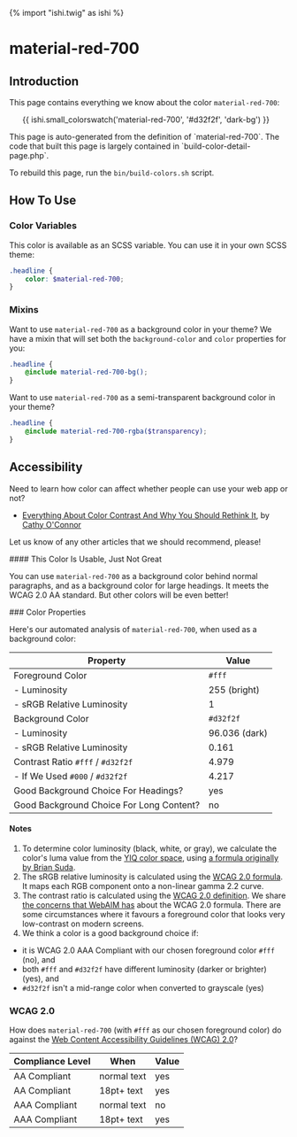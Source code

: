 {% import "ishi.twig" as ishi %}
# material-red-700

## Introduction

This page contains everything we know about the color `material-red-700`:

<div class="grid">
    <div class="cell">
        <div class="swatch">
            <ul>
                {{ ishi.small_colorswatch('material-red-700', '#d32f2f', 'dark-bg') }}
            </ul>
        </div>
    </div>
</div>

<div class="callout callout--info" markdown="1">
This page is auto-generated from the definition of `material-red-700`. The code that built this page is largely contained in `build-color-detail-page.php`.

To rebuild this page, run the `bin/build-colors.sh` script.
</div>

## How To Use

### Color Variables

This color is available as an SCSS variable. You can use it in your own SCSS theme:

```scss
.headline {
    color: $material-red-700;
}
```

### Mixins

Want to use `material-red-700` as a background color in your theme? We have a mixin that will set both the `background-color` and `color` properties for you:

```scss
.headline {
    @include material-red-700-bg();
}
```

Want to use `material-red-700` as a semi-transparent background color in your theme?

```scss
.headline {
    @include material-red-700-rgba($transparency);
}
```

## Accessibility

Need to learn how color can affect whether people can use your web app or not?

* [Everything About Color Contrast And Why You Should Rethink It](https://www.smashingmagazine.com/2014/10/color-contrast-tips-and-tools-for-accessibility/), by [Cathy O'Connor](http://www.twitter.com/cagocon)

Let us know of any other articles that we should recommend, please!
<div class="callout callout--warning" markdown="1">
#### This Color Is Usable, Just Not Great

You can use `material-red-700` as a background color behind normal paragraphs, and as a background color for large headings. It meets the WCAG 2.0 AA standard. But other colors will be even better!
</div>
### Color Properties

Here's our automated analysis of `material-red-700`, when used as a background color:

Property | Value
---------|------
Foreground Color | `#fff`
- Luminosity | 255 (bright)
- sRGB Relative Luminosity | 1
Background Color | `#d32f2f`
- Luminosity | 96.036 (dark)
- sRGB Relative Luminosity | 0.161
Contrast Ratio `#fff` / `#d32f2f` | 4.979
- If We Used `#000` / `#d32f2f` | 4.217
Good Background Choice For Headings? | yes
Good Background Choice For Long Content? | no

#### Notes

1. To determine color luminosity (black, white, or gray), we calculate the color's luma value from the [YIQ color space](https://en.wikipedia.org/wiki/YIQ), using [a formula originally by Brian Suda](https://24ways.org/2010/calculating-color-contrast/).
1. The sRGB relative luminosity is calculated using the [WCAG 2.0 formula](https://www.w3.org/TR/WCAG20/#relativeluminancedef). It maps each RGB component onto a non-linear gamma 2.2 curve.
1. The contrast ratio is calculated using the [WCAG 2.0 definition](https://www.w3.org/TR/2008/REC-WCAG20-20081211/#contrast-ratiodef). We share [the concerns that WebAIM has](http://webaim.org/blog/wcag-2-1-feedback/) about the WCAG 2.0 formula. There are some circumstances where it favours a foreground color that looks very low-contrast on modern screens.
1. We think a color is a good background choice if:
  - it is WCAG 2.0 AAA Compliant with our chosen foreground color `#fff` (no), and
  - both `#fff` and `#d32f2f` have different luminosity (darker or brighter) (yes), and
  - `#d32f2f` isn't a mid-range color when converted to grayscale (yes)

### WCAG 2.0

How does `material-red-700` (with `#fff` as our chosen foreground color) do against the [Web Content Accessibility Guidelines (WCAG) 2.0](https://www.w3.org/TR/WCAG20/)?

Compliance Level | When | Value
-----------------|------|------
AA Compliant | normal text | yes
AA Compliant | 18pt+ text | yes
AAA Compliant | normal text | no
AAA Compliant | 18pt+ text | yes